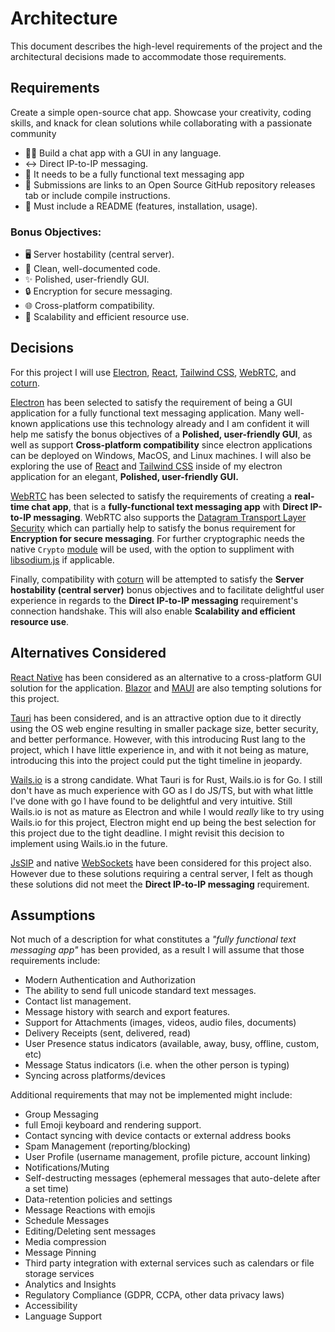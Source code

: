# Architecture

This document describes the high-level requirements of the project and the architectural decisions made to accommodate those requirements.

## Requirements

Create a simple open-source chat app. Showcase your creativity, coding skills, and knack for clean solutions while collaborating with a passionate community

- 👨‍💻 Build a chat app with a GUI in any language.
- ↔️ Direct IP-to-IP messaging.
- 📲 It needs to be a fully functional text messaging app
- 📇 Submissions are links to an Open Source GitHub repository releases tab or include compile instructions.
- 📜 Must include a README (features, installation, usage).

### Bonus Objectives:

- 🖥️ Server hostability (central server).
- 🧹 Clean, well-documented code.
- ✨ Polished, user-friendly GUI.
- 🔒 Encryption for secure messaging.
- 🌐 Cross-platform compatibility.
- 🔧 Scalability and efficient resource use.

## Decisions

For this project I will use [Electron](https://www.electronjs.org/), [React](https://react.dev/), [Tailwind CSS](https://tailwindcss.com/), [WebRTC](https://webrtc.org/), and [coturn](https://github.com/coturn/coturn).

[Electron](https://www.electronjs.org/) has been selected to satisfy the requirement of being a GUI application for a fully functional text messaging application. Many well-known applications use this technology already and I am confident it will help me satisfy the bonus objectives of a **Polished, user-friendly GUI**, as well as support **Cross-platform compatibility** since electron applications can be deployed on Windows, MacOS, and Linux machines. I will also be exploring the use of [React](https://react.dev/) and [Tailwind CSS](https://tailwindcss.com/) inside of my electron application for an elegant, **Polished, user-friendly GUI.**

[WebRTC](https://webrtc.org/) has been selected to satisfy the requirements of creating a **real-time chat app**, that is a **fully-functional text messaging app** with **Direct IP-to-IP messaging**. WebRTC also supports the [Datagram Transport Layer Security](https://en.wikipedia.org/wiki/Datagram_Transport_Layer_Security) which can partially help to satisfy the bonus requirement for **Encryption for secure messaging**. For further cryptographic needs the native `Crypto` [module](https://developer.mozilla.org/en-US/docs/Web/API/Crypto) will be used, with the option to suppliment with [libsodium.js](https://github.com/jedisct1/libsodium.js) if applicable.

Finally, compatibility with [coturn](https://github.com/coturn/coturn) will be attempted to satisfy the **Server hostability (central server)** bonus objectives and to facilitate delightful user experience in regards to the **Direct IP-to-IP messaging** requirement's connection handshake. This will also enable **Scalability and efficient resource use**.

## Alternatives Considered

[React Native](https://reactnative.dev/) has been considered as an alternative to a cross-platform GUI solution for the application. [Blazor](https://dotnet.microsoft.com/en-us/apps/aspnet/web-apps/blazor) and [MAUI](https://dotnet.microsoft.com/en-us/apps/maui) are also tempting solutions for this project.

[Tauri](https://v2.tauri.app/) has been considered, and is an attractive option due to it directly using the OS web engine resulting in smaller package size, better security, and better performance. However, with this introducing Rust lang to the project, which I have little experience in, and with it not being as mature, introducing this into the project could put the tight timeline in jeopardy.

[Wails.io](https://wails.io/) is a strong candidate. What Tauri is for Rust, Wails.io is for Go. I still don't have as much experience with GO as I do JS/TS, but with what little I've done with go I have found to be delightful and very intuitive. Still Wails.io is not as mature as Electron and while I would _really_ like to try using Wails.io for this project, Electron might end up being the best selection for this project due to the tight deadline. I might revisit this decision to implement using Wails.io in the future.

[JsSIP](https://jssip.net/) and native [WebSockets](https://developer.mozilla.org/en-US/docs/Web/API/WebSockets_API) have been considered for this project also. However due to these solutions requiring a central server, I felt as though these solutions did not meet the **Direct IP-to-IP messaging** requirement.

## Assumptions

Not much of a description for what constitutes a _"fully functional text messaging app"_ has been provided, as a result I will assume that those requirements include:

- Modern Authentication and Authorization
- The ability to send full unicode standard text messages.
- Contact list management.
- Message history with search and export features.
- Support for Attachments (images, videos, audio files, documents)
- Delivery Receipts (sent, delivered, read)
- User Presence status indicators (available, away, busy, offline, custom, etc)
- Message Status indicators (i.e. when the other person is typing)
- Syncing across platforms/devices

Additional requirements that may not be implemented might include:

- Group Messaging
- full Emoji keyboard and rendering support.
- Contact syncing with device contacts or external address books
- Spam Management (reporting/blocking)
- User Profile (username management, profile picture, account linking)
- Notifications/Muting
- Self-destructing messages (ephemeral messages that auto-delete after a set time)
- Data-retention policies and settings
- Message Reactions with emojis
- Schedule Messages
- Editing/Deleting sent messages
- Media compression
- Message Pinning
- Third party integration with external services such as calendars or file storage services
- Analytics and Insights
- Regulatory Compliance (GDPR, CCPA, other data privacy laws)
- Accessibility
- Language Support
